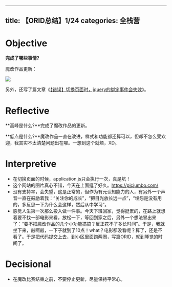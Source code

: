 
---
title: 【ORID总结】1/24
categories: 全栈营
---

# Objective

**完成了哪些事情?**

魔改作品更新：

![][image-1]

另外，还写了篇文章《[【错误】切换页面时，jquery的绑定事件会失效][1]》。

# Reflective

**高峰是什么?**完成了魔改作品的更新。

**低点是什么?**魔改作品一直在改进，样式和功能都还算可以，但却不怎么受欢迎，我其实不太清楚问题出在哪。一想到这个就烦，XD。

# Interpretive

- 在切换页面的时候，application.js只会执行一次，真是坑！
- 这个网站的图片真心不错，今天在上面逛了好久。https://picjumbo.com/
- 没有支持率，会失望，这是正常的，但作为有元认知能力的人，有另外一个声音一直在鼓励着我：“关注你的成长”，“把目光放长远一点”，“埋怨是没有用的，多反思一下为什么会这样，然后从中学习”。
- 感觉人生第一次那么投入做一件事。今天下班回家，觉得挺累的，在路上就想着要不找一部电影来看，放松一下，等回到家之后，另外一个想法冒出来了：“要不把魔改作品的几个小功能搞搞？反正花不了多长时间”。于是，我就坐下来，敲啊敲，一下子就到了10点！what？电影都没看呢？算了，还是不看了。于是把代码提交上去，到小区里面跑两圈，写篇ORID，就到睡觉的时间了。

# Decisional

- 在魔改比赛结束之前，不要停止更新，尽量保持平常心。

[1]:	http://raimonfuns-blog.logdown.com/posts/1350429

[image-1]:	http://oggx6lf7f.bkt.clouddn.com/5wiap.png